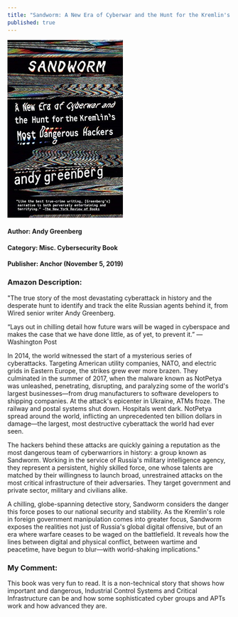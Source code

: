 ```yaml
---
title: "Sandworm: A New Era of Cyberwar and the Hunt for the Kremlin's Most Dangerous Hackers"
published: true
---
```


[<img src="/books/assets/sandworm_book.jpg">](https://www.amazon.com/Sandworm-Cyberwar-Kremlins-Dangerous-Hackers-ebook/dp/B07GD4MFW2)

#### Author: Andy Greenberg
#### Category: Misc. Cybersecurity Book
#### Publisher: Anchor (November 5, 2019)

### Amazon Description:

"The true story of the most devastating cyberattack in history and the desperate hunt to identify and track the elite Russian agents behind it, from Wired senior writer Andy Greenberg.

“Lays out in chilling detail how future wars will be waged in cyberspace and makes the case that we have done little, as of yet, to prevent it.” —Washington Post

In 2014, the world witnessed the start of a mysterious series of cyberattacks. Targeting American utility companies, NATO, and electric grids in Eastern Europe, the strikes grew ever more brazen. They culminated in the summer of 2017, when the malware known as NotPetya was unleashed, penetrating, disrupting, and paralyzing some of the world's largest businesses—from drug manufacturers to software developers to shipping companies. At the attack's epicenter in Ukraine, ATMs froze. The railway and postal systems shut down. Hospitals went dark. NotPetya spread around the world, inflicting an unprecedented ten billion dollars in damage—the largest, most destructive cyberattack the world had ever seen.

The hackers behind these attacks are quickly gaining a reputation as the most dangerous team of cyberwarriors in history: a group known as Sandworm. Working in the service of Russia's military intelligence agency, they represent a persistent, highly skilled force, one whose talents are matched by their willingness to launch broad, unrestrained attacks on the most critical infrastructure of their adversaries. They target government and private sector, military and civilians alike.

A chilling, globe-spanning detective story, Sandworm considers the danger this force poses to our national security and stability. As the Kremlin's role in foreign government manipulation comes into greater focus, Sandworm exposes the realities not just of Russia's global digital offensive, but of an era where warfare ceases to be waged on the battlefield. It reveals how the lines between digital and physical conflict, between wartime and peacetime, have begun to blur—with world-shaking implications."

### My Comment:

This book was very fun to read. It is a non-technical story that shows how important and dangerous, Industrial Control Systems and Critical Infrastructure can be and how some sophisticated cyber groups and APTs work and how advanced they are.
